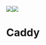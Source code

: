 [![](https://images.microbadger.com/badges/version/whatever4711/caddy:amd64.svg)](https://microbadger.com/images/whatever4711/caddy:amd64 "Get your own version badge on microbadger.com")[![](https://images.microbadger.com/badges/image/whatever4711/caddy:amd64.svg)](https://microbadger.com/images/whatever4711/caddy:amd64 "Get your own image badge on microbadger.com")

# Caddy 
